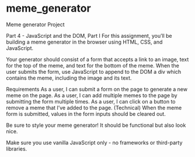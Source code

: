 # meme_generator
Meme generator Project

Part 4 - JavaScript and the DOM, Part I 
For this assignment, you’ll be building a meme generator in the browser using HTML, CSS, and JavaScript. 

Your generator should consist of a form that accepts a link to an image, text for the top of the meme, and text for the bottom of the meme. When the user submits the form, use JavaScript to append to the DOM a div which contains the meme, including the image and its text.

Requirements
As a user, I can submit a form on the page to generate a new meme on the page.
As a user, I can add multiple memes to the page by submitting the form multiple times.
As a user, I can click on a button to remove a meme that I’ve added to the page.
(Technical) When the meme form is submitted, values in the form inputs should be cleared out.

Be sure to style your meme generator! It should be functional but also look nice.

Make sure you use vanilla JavaScript only - no frameworks or third-party libraries.
